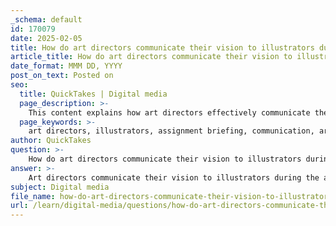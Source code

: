 ```yaml
---
_schema: default
id: 170079
date: 2025-02-05
title: How do art directors communicate their vision to illustrators during the assignment briefing?
article_title: How do art directors communicate their vision to illustrators during the assignment briefing?
date_format: MMM DD, YYYY
post_on_text: Posted on
seo:
  title: QuickTakes | Digital media
  page_description: >-
    This content explains how art directors effectively communicate their artistic vision to illustrators during assignment briefings, including details on project briefs, style requirements, technical specs, and collaborative feedback.
  page_keywords: >-
    art directors, illustrators, assignment briefing, communication, artistic vision, project briefs, style guidelines, technical specifications, feedback, collaboration, visual metaphors, creative process, professional relationships
author: QuickTakes
question: >-
    How do art directors communicate their vision to illustrators during the assignment briefing?
answer: >-
    Art directors communicate their vision to illustrators during the assignment briefing through a structured and collaborative process. Here are the key elements involved in this communication:\n\n1. **Detailed Assignments**: Art directors provide illustrators with comprehensive briefs that include essential information about the article or project. This typically encompasses the article's content, the intended message, and the target audience. By outlining these details, art directors ensure that illustrators understand the context and purpose of the artwork.\n\n2. **Desired Style and Aesthetic**: Along with the content, art directors specify the desired style and aesthetic for the illustrations. This may include references to previous works, color palettes, and specific artistic techniques that align with the publication's overall visual identity. By providing these guidelines, art directors help illustrators create artwork that fits seamlessly within the publication's framework.\n\n3. **Technical Specifications**: Art directors also communicate technical requirements, such as dimensions, file formats, and deadlines. These specifications are crucial for ensuring that the final artwork meets the publication's production standards and timelines.\n\n4. **Feedback and Collaboration**: Throughout the illustration process, art directors maintain an open line of communication with illustrators. They review sketches and drafts, providing constructive feedback to refine the artwork. This iterative process allows for adjustments and ensures that the final piece aligns with the initial vision.\n\n5. **Visual Metaphors and Concepts**: Art directors may discuss the use of visual metaphors or specific concepts that should be incorporated into the illustrations. This helps illustrators think creatively and develop imagery that resonates with the article's themes.\n\n6. **Building Relationships**: Effective communication is also about building a professional relationship. Art directors often engage in discussions that foster a collaborative atmosphere, encouraging illustrators to share their ideas and interpretations. This partnership can lead to more innovative and impactful illustrations.\n\nIn summary, art directors communicate their vision to illustrators through detailed briefs, style guidelines, technical specifications, ongoing feedback, and collaborative discussions. This process is essential for creating effective editorial illustrations that resonate with the publication's audience and enhance the overall narrative.
subject: Digital media
file_name: how-do-art-directors-communicate-their-vision-to-illustrators-during-the-assignment-briefing.md
url: /learn/digital-media/questions/how-do-art-directors-communicate-their-vision-to-illustrators-during-the-assignment-briefing
---
```


&nbsp;
